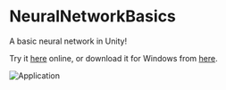 # NeuralNetworkBasics
A basic neural network in Unity!

Try it [here](https://delunado.itch.io/neural) online, or download it for Windows from [here]().



![Application]()